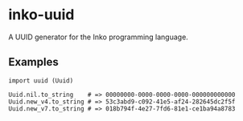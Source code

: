 # inko-uuid

A UUID generator for the Inko programming language.

## Examples

    import uuid (Uuid)

    Uuid.nil.to_string    # => 00000000-0000-0000-0000-000000000000
    Uuid.new_v4.to_string # => 53c3abd9-c092-41e5-af24-282645dc2f5f
    Uuid.new_v7.to_string # => 018b794f-4e27-7fd6-81e1-ce1ba94a8783
